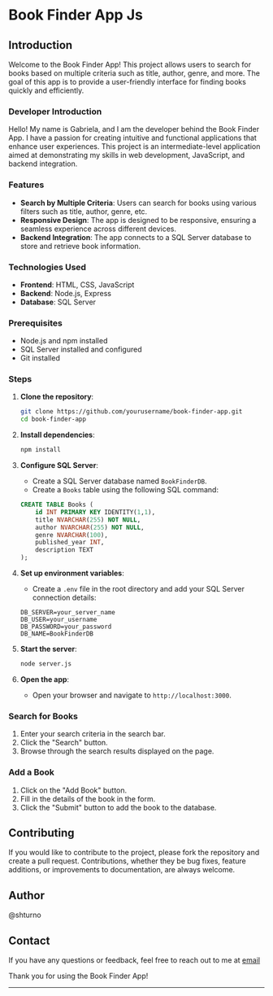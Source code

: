 # Book Finder App Js

## Introduction

Welcome to the Book Finder App! This project allows users to search for books based on multiple criteria such as title, author, genre, and more. The goal of this app is to provide a user-friendly interface for finding books quickly and efficiently.

### Developer Introduction

Hello! My name is Gabriela, and I am the developer behind the Book Finder App. I have a passion for creating intuitive and functional applications that enhance user experiences. This project is an intermediate-level application aimed at demonstrating my skills in web development, JavaScript, and backend integration.

### Features

- **Search by Multiple Criteria**: Users can search for books using various filters such as title, author, genre, etc.
- **Responsive Design**: The app is designed to be responsive, ensuring a seamless experience across different devices.
- **Backend Integration**: The app connects to a SQL Server database to store and retrieve book information.

### Technologies Used

- **Frontend**: HTML, CSS, JavaScript
- **Backend**: Node.js, Express
- **Database**: SQL Server

### Prerequisites

- Node.js and npm installed
- SQL Server installed and configured
- Git installed

### Steps

1. **Clone the repository**:
    ```bash
    git clone https://github.com/yourusername/book-finder-app.git
    cd book-finder-app
    ```

2. **Install dependencies**:
    ```bash
    npm install
    ```

3. **Configure SQL Server**:
    - Create a SQL Server database named `BookFinderDB`.
    - Create a `Books` table using the following SQL command:
    ```sql
    CREATE TABLE Books (
        id INT PRIMARY KEY IDENTITY(1,1),
        title NVARCHAR(255) NOT NULL,
        author NVARCHAR(255) NOT NULL,
        genre NVARCHAR(100),
        published_year INT,
        description TEXT
    );
    ```

4. **Set up environment variables**:
    - Create a `.env` file in the root directory and add your SQL Server connection details:
    ```env
    DB_SERVER=your_server_name
    DB_USER=your_username
    DB_PASSWORD=your_password
    DB_NAME=BookFinderDB
    ```

5. **Start the server**:
    ```bash
    node server.js
    ```

6. **Open the app**:
    - Open your browser and navigate to `http://localhost:3000`.

### Search for Books

1. Enter your search criteria in the search bar.
2. Click the "Search" button.
3. Browse through the search results displayed on the page.

### Add a Book

1. Click on the "Add Book" button.
2. Fill in the details of the book in the form.
3. Click the "Submit" button to add the book to the database.

## Contributing

If you would like to contribute to the project, please fork the repository and create a pull request. Contributions, whether they be bug fixes, feature additions, or improvements to documentation, are always welcome.

## Author
@shturno

## Contact

If you have any questions or feedback, feel free to reach out to me at [email](mailto:gabriel.dsalvarenga@gmail.com)

Thank you for using the Book Finder App!

---
